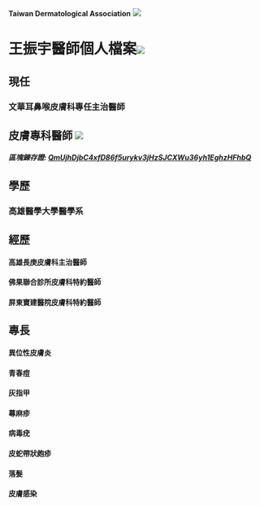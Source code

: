 **Taiwan Dermatological Association**
![](https://i.imgur.com/c4PrZud.png)
# 王振宇醫師個人檔案![](https://i.imgur.com/LwxVHcd.png)


## 現任

### 文華耳鼻喉皮膚科專任主治醫師 



## 皮膚專科醫師 ![](https://i.imgur.com/JP4b3IN.png)

##### 區塊錬存證: [QmUjhDjbC4xfD86f5urykv3jHzSJCXWu36yh1EghzHFhbQ](https://explore.ipld.io/#/explore/QmUjhDjbC4xfD86f5urykv3jHzSJCXWu36yh1EghzHFhbQ)


## 學歷

### 高雄醫學大學醫學系



## 經歷

#### 高雄長庚皮膚科主治醫師

#### 佛果聯合診所皮膚科特約醫師

#### 屏東寶建醫院皮膚科特約醫師



## 專長

#### 異位性皮膚炎

#### 青春痘

#### 灰指甲

#### 蕁麻疹

#### 病毒疣

#### 皮蛇帶狀皰疹

#### 落髮

#### 皮膚感染




